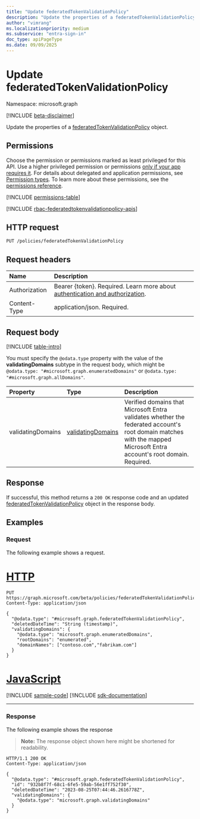 ```yaml
---
title: "Update federatedTokenValidationPolicy"
description: "Update the properties of a federatedTokenValidationPolicy object."
author: "vimrang"
ms.localizationpriority: medium
ms.subservice: "entra-sign-in"
doc_type: apiPageType
ms.date: 09/09/2025
---
```


# Update federatedTokenValidationPolicy
Namespace: microsoft.graph

[!INCLUDE [beta-disclaimer](../../includes/beta-disclaimer.md)]

Update the properties of a [federatedTokenValidationPolicy](../resources/federatedtokenvalidationpolicy.md) object.

## Permissions
Choose the permission or permissions marked as least privileged for this API. Use a higher privileged permission or permissions [only if your app requires it](/graph/permissions-overview#best-practices-for-using-microsoft-graph-permissions). For details about delegated and application permissions, see [Permission types](/graph/permissions-overview#permission-types). To learn more about these permissions, see the [permissions reference](/graph/permissions-reference).

<!-- {
  "blockType": "permissions",
  "name": "federatedtokenvalidationpolicy-update-permissions"
}
-->
[!INCLUDE [permissions-table](../includes/permissions/federatedtokenvalidationpolicy-update-permissions.md)]

[!INCLUDE [rbac-federatedtokenvalidationpolicy-apis](../includes/rbac-for-apis/rbac-federatedtokenvalidationpolicy-apis.md)]

## HTTP request

<!-- {
  "blockType": "ignored"
}
-->
```http
PUT /policies/federatedTokenValidationPolicy
```

## Request headers
|Name|Description|
|:---|:---|
|Authorization|Bearer {token}. Required. Learn more about [authentication and authorization](/graph/auth/auth-concepts).|
|Content-Type|application/json. Required.|

## Request body
[!INCLUDE [table-intro](../../includes/update-property-table-intro.md)]

You must specify the `@odata.type` property with the value of the **validatingDomains** subtype in the request body, which might be `@odata.type: "#microsoft.graph.enumeratedDomains"` or `@odata.type: "#microsoft.graph.allDomains"`.

|Property|Type|Description|
|:---|:---|:---|
|validatingDomains|[validatingDomains](../resources/validatingdomains.md)|Verified domains that Microsoft Entra validates whether the federated account's root domain matches with the mapped Microsoft Entra account's root domain. Required.|



## Response

If successful, this method returns a `200 OK` response code and an updated [federatedTokenValidationPolicy](../resources/federatedtokenvalidationpolicy.md) object in the response body.

## Examples

### Request
The following example shows a request.
# [HTTP](#tab/http)
<!-- {
  "blockType": "request",
  "name": "update_federatedtokenvalidationpolicy"
}
-->
```http
PUT https://graph.microsoft.com/beta/policies/federatedTokenValidationPolicy
Content-Type: application/json

{
  "@odata.type": "#microsoft.graph.federatedTokenValidationPolicy",
  "deletedDateTime": "String (timestamp)",
  "validatingDomains": {
    "@odata.type": "microsoft.graph.enumeratedDomains",
    "rootDomains": "enumerated",
    "domainNames": ["contoso.com","fabrikam.com"]
  }
}
```

# [JavaScript](#tab/javascript)
[!INCLUDE [sample-code](../includes/snippets/javascript/update-federatedtokenvalidationpolicy-javascript-snippets.md)]
[!INCLUDE [sdk-documentation](../includes/snippets/snippets-sdk-documentation-link.md)]

---

### Response
The following example shows the response
>**Note:** The response object shown here might be shortened for readability.
<!-- {
  "blockType": "response",
  "truncated": true,
  "@odata.type": "microsoft.graph.federatedTokenValidationPolicy"
}
-->
```http
HTTP/1.1 200 OK
Content-Type: application/json

{
  "@odata.type": "#microsoft.graph.federatedTokenValidationPolicy",
  "id": "932b8f7f-68c1-6fe5-59ab-56e1ff752f30",
  "deletedDateTime": "2023-08-25T07:44:46.2616778Z",
  "validatingDomains": {
    "@odata.type": "microsoft.graph.validatingDomains"
  }
}
```

